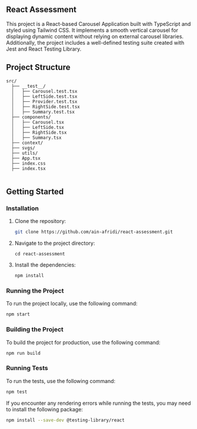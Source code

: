 
## React Assessment

This project is a React-based Carousel Application built with TypeScript and styled using Tailwind CSS. It implements a smooth vertical carousel for displaying dynamic content without relying on external carousel libraries. Additionally, the project includes a well-defined testing suite created with Jest and React Testing Library.

## Project Structure
```
src/
  ├── __test__/
  │   ├── Carousel.test.tsx
  │   ├── LeftSide.test.tsx
  │   ├── Provider.test.tsx
  │   ├── RightSide.test.tsx
  │   ├── Summary.test.tsx
  ├── components/
  │   ├── Carousel.tsx
  │   ├── LeftSide.tsx
  │   ├── RightSide.tsx
  │   ├── Summary.tsx
  ├── context/
  ├── svgs/
  ├── utils/
  ├── App.tsx
  ├── index.css
  ├── index.tsx


```

## Getting Started

### Installation

1. Clone the repository:
    ```sh
    git clone https://github.com/ain-afridi/react-assessment.git
    ```

2. Navigate to the project directory:
    ```
    cd react-assessment
    ```

3. Install the dependencies:
    ```sh
    npm install
    ```

### Running the Project

To run the project locally, use the following command:
```sh
npm start
```

### Building the Project

To build the project for production, use the following command:
```sh
npm run build
```

### Running Tests

To run the tests, use the following command:
```sh
npm test
```

If you encounter any rendering errors while running the tests, you may need to install the following package:
```sh
npm install --save-dev @testing-library/react
